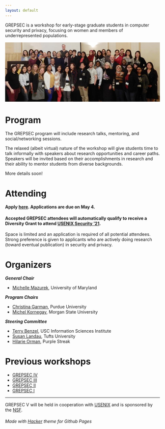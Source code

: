 ```yaml
---
layout: default
---
```


<!-- ![GREPSEC logo](assets/images/gsec-symbol-lo2.gif) -->

GREPSEC is a workshop for early-stage graduate students in computer security and privacy, focusing on women and members of underrepresented populations.


![GREPSEC4 attendees](assets/images/grepsecIV.jpg)


# Program

The GREPSEC program will include research talks, mentoring, and social/networking sessions.

The relaxed (albeit virtual) nature of the workshop will give students time to talk informally with speakers about research opportunities and career paths. Speakers will be invited based on their accomplishments in research and their ability to mentor students from diverse backgrounds.

More details soon!

# Attending

**Apply [here](https://go.umd.edu/grepsecV-apply). Applications are due on May 4.**

#### Accepted GREPSEC attendees will automatically qualify to receive a Diversity Grant to attend [USENIX Security ’21](https://www.usenix.org/conference/usenixsecurity21/).

Space is limited and an application is required of all potential attendees. Strong preference is given to applicants who are actively doing research (toward eventual publication) in security and privacy.




# Organizers
_**General Chair**_
* [Michelle Mazurek](https://umiacs.umd.edu/~mmazurek), University of Maryland <br>

_**Program Chairs**_
* [Christina Garman](https://www.cs.purdue.edu/homes/clg/), Purdue University
* [Michel Kornegay](https://www.armmedlab.com), Morgan State University<br>

_**Steering Committee**_
* [Terry Benzel](http://isi.edu/people/tbenzel), USC Information Sciences Institute
* [Susan Landau](http://privacyink.org/), Tufts University
* [Hilarie Orman](http://www.purplestreak.com/), Purple Streak

<!-- | **General Chair** | |
| --- | --- |
| Michelle Mazurek | University of Maryland |

|**Program Chairs**| |
| --- | --- |
| Christina Garman | Purdue University |
| Michel Kornegay | Morgan State University |

|**Steering Committee**|  |
| --- | --- |
|[Terry Benzel](http://isi.edu/people/tbenzel) | USC Information Sciences Institute |
|[Susan Landau](http://privacyink.org/) | Tufts University |
|[Hilarie Orman](http://www.purplestreak.com/) | Purple Streak | -->




# Previous workshops

*  [GREPSEC IV](https://www.ieee-security.org/grepsec/index-gs4.html)
*  [GREPSEC III](https://www.ieee-security.org/grepsec/index-gs3.html)
*  [GREPSEC II](https://www.ieee-security.org/grepsec/grepsec2)
*  [GREPSEC I](https://www.ieee-security.org/grepsec/grepsec1/)

* * *
GREPSEC V will be held in cooperation with [USENIX](https://usenix.org) and is sponsored by the [NSF](https://nsf.gov).


###### Made with [Hacker](https://pages-themes.github.io/hacker/) theme for Github Pages
